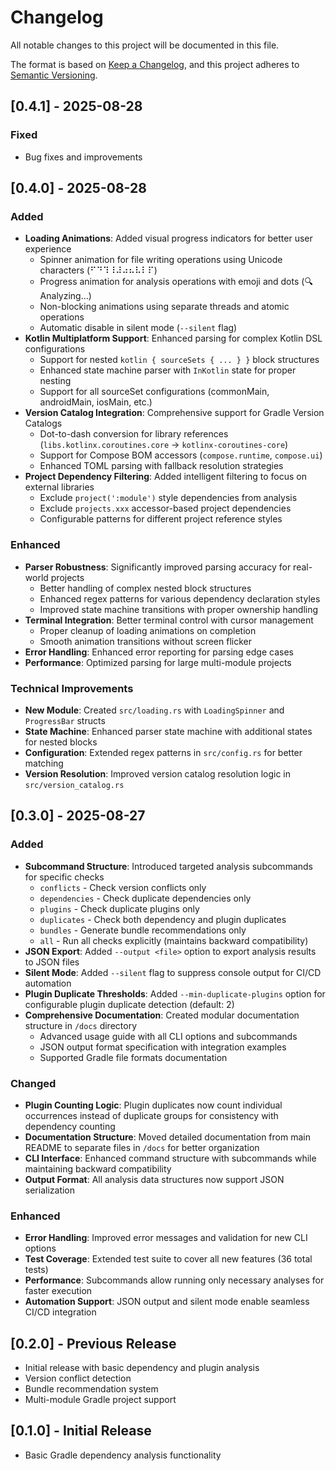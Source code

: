 # Changelog

All notable changes to this project will be documented in this file.

The format is based on [Keep a Changelog](https://keepachangelog.com/en/1.0.0/),
and this project adheres to [Semantic Versioning](https://semver.org/spec/v2.0.0.html).

## [0.4.1] - 2025-08-28

### Fixed
- Bug fixes and improvements

## [0.4.0] - 2025-08-28

### Added
- **Loading Animations**: Added visual progress indicators for better user experience
  - Spinner animation for file writing operations using Unicode characters (⠋⠙⠹⠸⠼⠴⠦⠧⠇⠏)
  - Progress animation for analysis operations with emoji and dots (🔍 Analyzing...)
  - Non-blocking animations using separate threads and atomic operations
  - Automatic disable in silent mode (`--silent` flag)
- **Kotlin Multiplatform Support**: Enhanced parsing for complex Kotlin DSL configurations
  - Support for nested `kotlin { sourceSets { ... } }` block structures
  - Enhanced state machine parser with `InKotlin` state for proper nesting
  - Support for all sourceSet configurations (commonMain, androidMain, iosMain, etc.)
- **Version Catalog Integration**: Comprehensive support for Gradle Version Catalogs
  - Dot-to-dash conversion for library references (`libs.kotlinx.coroutines.core` → `kotlinx-coroutines-core`)
  - Support for Compose BOM accessors (`compose.runtime`, `compose.ui`)
  - Enhanced TOML parsing with fallback resolution strategies
- **Project Dependency Filtering**: Added intelligent filtering to focus on external libraries
  - Exclude `project(':module')` style dependencies from analysis
  - Exclude `projects.xxx` accessor-based project dependencies
  - Configurable patterns for different project reference styles

### Enhanced
- **Parser Robustness**: Significantly improved parsing accuracy for real-world projects
  - Better handling of complex nested block structures
  - Enhanced regex patterns for various dependency declaration styles
  - Improved state machine transitions with proper ownership handling
- **Terminal Integration**: Better terminal control with cursor management
  - Proper cleanup of loading animations on completion
  - Smooth animation transitions without screen flicker
- **Error Handling**: Enhanced error reporting for parsing edge cases
- **Performance**: Optimized parsing for large multi-module projects

### Technical Improvements
- **New Module**: Created `src/loading.rs` with `LoadingSpinner` and `ProgressBar` structs
- **State Machine**: Enhanced parser state machine with additional states for nested blocks
- **Configuration**: Extended regex patterns in `src/config.rs` for better matching
- **Version Resolution**: Improved version catalog resolution logic in `src/version_catalog.rs`

## [0.3.0] - 2025-08-27

### Added
- **Subcommand Structure**: Introduced targeted analysis subcommands for specific checks
  - `conflicts` - Check version conflicts only
  - `dependencies` - Check duplicate dependencies only  
  - `plugins` - Check duplicate plugins only
  - `duplicates` - Check both dependency and plugin duplicates
  - `bundles` - Generate bundle recommendations only
  - `all` - Run all checks explicitly (maintains backward compatibility)
- **JSON Export**: Added `--output <file>` option to export analysis results to JSON files
- **Silent Mode**: Added `--silent` flag to suppress console output for CI/CD automation
- **Plugin Duplicate Thresholds**: Added `--min-duplicate-plugins` option for configurable plugin duplicate detection (default: 2)
- **Comprehensive Documentation**: Created modular documentation structure in `/docs` directory
  - Advanced usage guide with all CLI options and subcommands
  - JSON output format specification with integration examples
  - Supported Gradle file formats documentation

### Changed
- **Plugin Counting Logic**: Plugin duplicates now count individual occurrences instead of duplicate groups for consistency with dependency counting
- **Documentation Structure**: Moved detailed documentation from main README to separate files in `/docs` for better organization
- **CLI Interface**: Enhanced command structure with subcommands while maintaining backward compatibility
- **Output Format**: All analysis data structures now support JSON serialization

### Enhanced
- **Error Handling**: Improved error messages and validation for new CLI options
- **Test Coverage**: Extended test suite to cover all new features (36 total tests)
- **Performance**: Subcommands allow running only necessary analyses for faster execution
- **Automation Support**: JSON output and silent mode enable seamless CI/CD integration

## [0.2.0] - Previous Release
- Initial release with basic dependency and plugin analysis
- Version conflict detection
- Bundle recommendation system
- Multi-module Gradle project support

## [0.1.0] - Initial Release
- Basic Gradle dependency analysis functionality